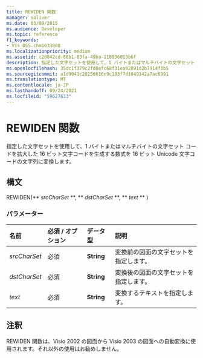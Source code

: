 ```yaml
---
title: REWIDEN 関数
manager: soliver
ms.date: 03/09/2015
ms.audience: Developer
ms.topic: reference
f1_keywords:
- Vis_DSS.chm1033808
ms.localizationpriority: medium
ms.assetid: c20842cd-86b1-83fa-49ba-118936013b6f
description: 指定した文字セットを使用して、1 バイトまたはマルチバイトの文字セット コードを拡大した 16 ビット文字コードを生成する数式を 16 ビット Unicode 文字コードの文字列に変換します。
ms.openlocfilehash: 35dc1f379c2fd0efc68f31ea92891d2b7914f3b5
ms.sourcegitcommit: a1d9041c20256616c9c183f7d1049142a7ac6991
ms.translationtype: MT
ms.contentlocale: ja-JP
ms.lasthandoff: 09/24/2021
ms.locfileid: "59627633"
---
```

# <a name="rewiden-function"></a>REWIDEN 関数

指定した文字セットを使用して、1 バイトまたはマルチバイトの文字セット コードを拡大した 16 ビット文字コードを生成する数式を 16 ビット Unicode 文字コードの文字列に変換します。 
  
## <a name="syntax"></a>構文

REWIDEN(** *srcCharSet* **, ** *dstCharSet* **, ** *text* ** ) 
  
### <a name="parameters"></a>パラメーター

|**名前**|**必須 / オプション**|**データ型**|**説明**|
|:-----|:-----|:-----|:-----|
| _srcCharSet_ <br/> |必須  <br/> |**String** <br/> |変換前の図面の文字セットを指定します。  <br/> |
| _dstCharSet_ <br/> |必須  <br/> |**String** <br/> | 変換後の図面の文字セットを指定します。  <br/> |
| _text_ <br/> |必須  <br/> |**String** <br/> |変換するテキストを指定します。  <br/> |
   
## <a name="remarks"></a>注釈

REWIDEN 関数は、Visio 2002 の図面から Visio 2003 の図面への自動変換に使用されます。それ以外の使用はお勧めしません。
  

